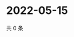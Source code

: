 # 2022-05-15

共 0 条

<!-- BEGIN WEIBO -->
<!-- 最后更新时间 Sun May 15 2022 15:17:44 GMT+0800 (China Standard Time) -->

<!-- END WEIBO -->
